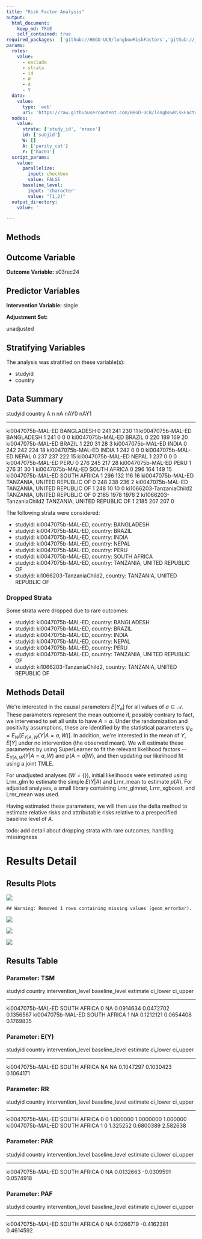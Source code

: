 ```yaml
---
title: "Risk Factor Analysis"
output: 
  html_document:
    keep_md: TRUE
    self_contained: true
required_packages:  ['github://HBGD-UCB/longbowRiskFactors','github://jeremyrcoyle/skimr@vector_types', 'github://tlverse/delayed']
params:
  roles:
    value:
      - exclude
      - strata
      - id
      - W
      - A
      - Y
  data: 
    value: 
      type: 'web'
      uri: 'https://raw.githubusercontent.com/HBGD-UCB/longbowRiskFactors/master/inst/sample_data/birthwt_data.rdata'
  nodes:
    value:
      strata: ['study_id', 'mrace']
      id: ['subjid']
      W: []
      A: ['parity_cat']
      Y: ['haz01']
  script_params:
    value:
      parallelize:
        input: checkbox
        value: FALSE
      baseline_level:
        input: 'character'
        value: "[1,2)"
  output_directory:
    value: ''

---
```








## Methods
## Outcome Variable

**Outcome Variable:** s03rec24

## Predictor Variables

**Intervention Variable:** single

**Adjustment Set:**

unadjusted

## Stratifying Variables

The analysis was stratified on these variable(s):

* studyid
* country

## Data Summary

studyid                    country                        A        n     nA   nAY0   nAY1
-------------------------  -----------------------------  ---  -----  -----  -----  -----
ki0047075b-MAL-ED          BANGLADESH                     0      241    241    230     11
ki0047075b-MAL-ED          BANGLADESH                     1      241      0      0      0
ki0047075b-MAL-ED          BRAZIL                         0      220    189    169     20
ki0047075b-MAL-ED          BRAZIL                         1      220     31     28      3
ki0047075b-MAL-ED          INDIA                          0      242    242    224     18
ki0047075b-MAL-ED          INDIA                          1      242      0      0      0
ki0047075b-MAL-ED          NEPAL                          0      237    237    222     15
ki0047075b-MAL-ED          NEPAL                          1      237      0      0      0
ki0047075b-MAL-ED          PERU                           0      276    245    217     28
ki0047075b-MAL-ED          PERU                           1      276     31     30      1
ki0047075b-MAL-ED          SOUTH AFRICA                   0      296    164    149     15
ki0047075b-MAL-ED          SOUTH AFRICA                   1      296    132    116     16
ki0047075b-MAL-ED          TANZANIA, UNITED REPUBLIC OF   0      248    238    236      2
ki0047075b-MAL-ED          TANZANIA, UNITED REPUBLIC OF   1      248     10     10      0
ki1066203-TanzaniaChild2   TANZANIA, UNITED REPUBLIC OF   0     2185   1978   1976      2
ki1066203-TanzaniaChild2   TANZANIA, UNITED REPUBLIC OF   1     2185    207    207      0


The following strata were considered:

* studyid: ki0047075b-MAL-ED, country: BANGLADESH
* studyid: ki0047075b-MAL-ED, country: BRAZIL
* studyid: ki0047075b-MAL-ED, country: INDIA
* studyid: ki0047075b-MAL-ED, country: NEPAL
* studyid: ki0047075b-MAL-ED, country: PERU
* studyid: ki0047075b-MAL-ED, country: SOUTH AFRICA
* studyid: ki0047075b-MAL-ED, country: TANZANIA, UNITED REPUBLIC OF
* studyid: ki1066203-TanzaniaChild2, country: TANZANIA, UNITED REPUBLIC OF

### Dropped Strata

Some strata were dropped due to rare outcomes:

* studyid: ki0047075b-MAL-ED, country: BANGLADESH
* studyid: ki0047075b-MAL-ED, country: BRAZIL
* studyid: ki0047075b-MAL-ED, country: INDIA
* studyid: ki0047075b-MAL-ED, country: NEPAL
* studyid: ki0047075b-MAL-ED, country: PERU
* studyid: ki0047075b-MAL-ED, country: TANZANIA, UNITED REPUBLIC OF
* studyid: ki1066203-TanzaniaChild2, country: TANZANIA, UNITED REPUBLIC OF

## Methods Detail

We're interested in the causal parameters $E[Y_a]$ for all values of $a \in \mathcal{A}$. These parameters represent the mean outcome if, possibly contrary to fact, we intervened to set all units to have $A=a$. Under the randomization and positivity assumptions, these are identified by the statistical parameters $\psi_a=E_W[E_{Y|A,W}(Y|A=a,W)]$.  In addition, we're interested in the mean of $Y$, $E[Y]$ under no intervention (the observed mean). We will estimate these parameters by using SuperLearner to fit the relevant likelihood factors -- $E_{Y|A,W}(Y|A=a,W)$ and $p(A=a|W)$, and then updating our likelihood fit using a joint TMLE.

For unadjusted analyses ($W=\{\}$), initial likelihoods were estimated using Lrnr_glm to estimate the simple $E(Y|A)$ and Lrnr_mean to estimate $p(A)$. For adjusted analyses, a small library containing Lrnr_glmnet, Lrnr_xgboost, and Lrnr_mean was used.

Having estimated these parameters, we will then use the delta method to estimate relative risks and attributable risks relative to a prespecified baseline level of $A$.

todo: add detail about dropping strata with rare outcomes, handling missingness







# Results Detail

## Results Plots
![](/tmp/2122c40c-3061-4fe7-b20f-21c1f10ebeac/REPORT_files/figure-html/plot_tsm-1.png)<!-- -->


```
## Warning: Removed 1 rows containing missing values (geom_errorbar).
```

![](/tmp/2122c40c-3061-4fe7-b20f-21c1f10ebeac/REPORT_files/figure-html/plot_rr-1.png)<!-- -->

![](/tmp/2122c40c-3061-4fe7-b20f-21c1f10ebeac/REPORT_files/figure-html/plot_paf-1.png)<!-- -->

![](/tmp/2122c40c-3061-4fe7-b20f-21c1f10ebeac/REPORT_files/figure-html/plot_par-1.png)<!-- -->

## Results Table

### Parameter: TSM


studyid             country        intervention_level   baseline_level     estimate    ci_lower    ci_upper
------------------  -------------  -------------------  ---------------  ----------  ----------  ----------
ki0047075b-MAL-ED   SOUTH AFRICA   0                    NA                0.0914634   0.0472702   0.1356567
ki0047075b-MAL-ED   SOUTH AFRICA   1                    NA                0.1212121   0.0654408   0.1769835


### Parameter: E(Y)


studyid             country        intervention_level   baseline_level     estimate    ci_lower    ci_upper
------------------  -------------  -------------------  ---------------  ----------  ----------  ----------
ki0047075b-MAL-ED   SOUTH AFRICA   NA                   NA                0.1047297   0.1030423   0.1064171


### Parameter: RR


studyid             country        intervention_level   baseline_level    estimate    ci_lower   ci_upper
------------------  -------------  -------------------  ---------------  ---------  ----------  ---------
ki0047075b-MAL-ED   SOUTH AFRICA   0                    0                 1.000000   1.0000000   1.000000
ki0047075b-MAL-ED   SOUTH AFRICA   1                    0                 1.325252   0.6800389   2.582638


### Parameter: PAR


studyid             country        intervention_level   baseline_level     estimate     ci_lower    ci_upper
------------------  -------------  -------------------  ---------------  ----------  -----------  ----------
ki0047075b-MAL-ED   SOUTH AFRICA   0                    NA                0.0132663   -0.0309591   0.0574918


### Parameter: PAF


studyid             country        intervention_level   baseline_level     estimate     ci_lower    ci_upper
------------------  -------------  -------------------  ---------------  ----------  -----------  ----------
ki0047075b-MAL-ED   SOUTH AFRICA   0                    NA                0.1266719   -0.4162381   0.4614592

